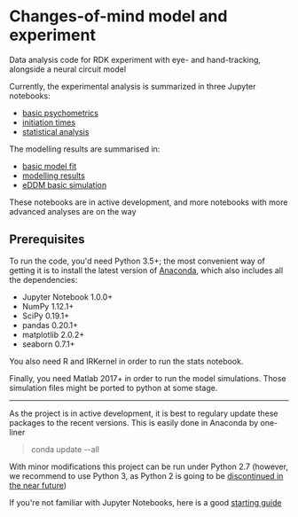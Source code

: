 # Changes-of-mind model and experiment
Data analysis code for RDK experiment with eye- and hand-tracking, alongside a neural circuit model

Currently, the experimental analysis is summarized in three Jupyter notebooks:

- [basic psychometrics](https://github.com/nidstigator/com_fixed_duration/blob/master/analysis/psychometrics.ipynb)
- [initiation times](https://github.com/nidstigator/com_fixed_duration/blob/master/analysis/initiation_times.ipynb)
- [statistical analysis](https://github.com/nidstigator/com_fixed_duration/blob/master/analysis/r_stats.ipynb)

The modelling results are summarised in:

- [basic model fit](https://github.com/nidstigator/com_fixed_duration/blob/master/analysis/model_exp_sidebyside.ipynb)
- [modelling results](https://github.com/nidstigator/com_fixed_duration/blob/master/analysis/modelling_results.ipynb)
- [eDDM basic simulation](https://github.com/nidstigator/com_fixed_duration/blob/master/analysis/eDDM.ipynb)

These notebooks are in active development, and more notebooks with more advanced analyses are on the way

## Prerequisites
To run the code, you'd need Python 3.5+; the most convenient way of getting it is to install the latest version of [Anaconda](https://www.anaconda.com/download/), which also includes all the dependencies:
- Jupyter Notebook 1.0.0+
- NumPy 1.12.1+
- SciPy 0.19.1+
- pandas 0.20.1+
- matplotlib 2.0.2+
- seaborn 0.7.1+

You also need R and IRKernel in order to run the stats notebook. 

Finally, you need Matlab 2017+ in order to run the model simulations. Those simulation files might be ported to python at some stage.


________________________________________________
As the project is in active development, it is best to regulary update these packages to the recent versions. This is easily done in Anaconda by one-liner 

> conda update --all

With minor modifications this project can be run under Python 2.7 (however, we recommend to use Python 3, as Python 2 is going to be [discontinued in the near future](https://pythonclock.org/))

If you're not familiar with Jupyter Notebooks, here is a good [starting guide](http://jupyter-notebook-beginner-guide.readthedocs.io/en/latest/index.html)

